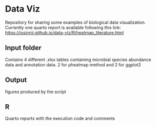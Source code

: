 # Data Viz
Repository for sharing some examples of biological data visualization.
Currently one quarto report is available following this link: 
https://iosinnii.github.io/data-viz/R/heatmap_literature.html
## Input folder
Contains 4 different .xlsx tables containing microbial species abundance data and annotation data. 2 for pheatmap method and 2 for ggplot2
## Output
figures produced by the script
## R
Quarto reports with the execution code and comments
